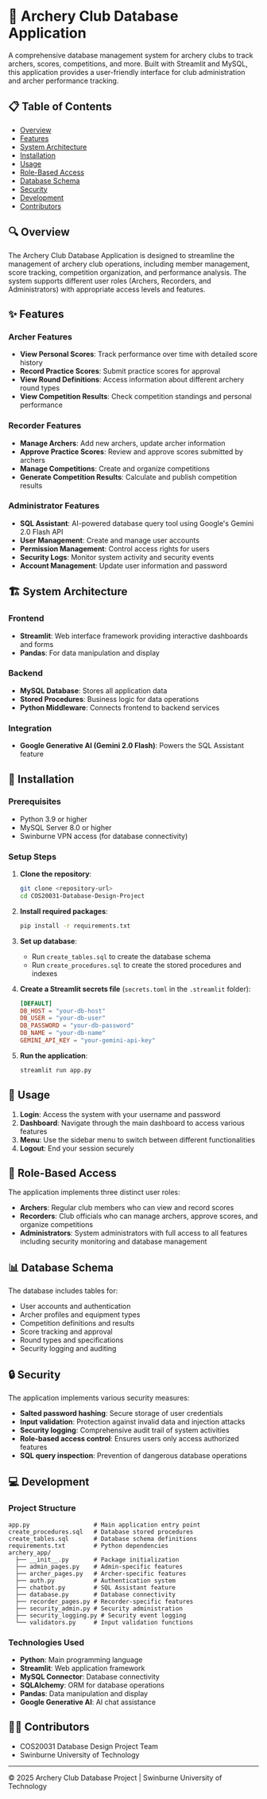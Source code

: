 # 🏹 Archery Club Database Application

A comprehensive database management system for archery clubs to track archers, scores, competitions, and more. Built with Streamlit and MySQL, this application provides a user-friendly interface for club administration and archer performance tracking.

## 📋 Table of Contents
- [Overview](#overview)
- [Features](#features)
- [System Architecture](#system-architecture)
- [Installation](#installation)
- [Usage](#usage)
- [Role-Based Access](#role-based-access)
- [Database Schema](#database-schema)
- [Security](#security)
- [Development](#development)
- [Contributors](#contributors)

## 🔍 Overview

The Archery Club Database Application is designed to streamline the management of archery club operations, including member management, score tracking, competition organization, and performance analysis. The system supports different user roles (Archers, Recorders, and Administrators) with appropriate access levels and features.

## ✨ Features

### Archer Features
- **View Personal Scores**: Track performance over time with detailed score history
- **Record Practice Scores**: Submit practice scores for approval
- **View Round Definitions**: Access information about different archery round types
- **View Competition Results**: Check competition standings and personal performance

### Recorder Features
- **Manage Archers**: Add new archers, update archer information
- **Approve Practice Scores**: Review and approve scores submitted by archers
- **Manage Competitions**: Create and organize competitions
- **Generate Competition Results**: Calculate and publish competition results

### Administrator Features
- **SQL Assistant**: AI-powered database query tool using Google's Gemini 2.0 Flash API
- **User Management**: Create and manage user accounts
- **Permission Management**: Control access rights for users
- **Security Logs**: Monitor system activity and security events
- **Account Management**: Update user information and password

## 🏗️ System Architecture

### Frontend
- **Streamlit**: Web interface framework providing interactive dashboards and forms
- **Pandas**: For data manipulation and display

### Backend
- **MySQL Database**: Stores all application data
- **Stored Procedures**: Business logic for data operations
- **Python Middleware**: Connects frontend to backend services

### Integration
- **Google Generative AI (Gemini 2.0 Flash)**: Powers the SQL Assistant feature

## 💾 Installation

### Prerequisites
- Python 3.9 or higher
- MySQL Server 8.0 or higher
- Swinburne VPN access (for database connectivity)

### Setup Steps

1. **Clone the repository**:
   ```bash
   git clone <repository-url>
   cd COS20031-Database-Design-Project
   ```

2. **Install required packages**:
   ```bash
   pip install -r requirements.txt
   ```

3. **Set up database**:
   - Run `create_tables.sql` to create the database schema
   - Run `create_procedures.sql` to create the stored procedures and indexes

4. **Create a Streamlit secrets file** (`secrets.toml` in the `.streamlit` folder):
   ```toml
   [DEFAULT]
   DB_HOST = "your-db-host"
   DB_USER = "your-db-user"
   DB_PASSWORD = "your-db-password"
   DB_NAME = "your-db-name"
   GEMINI_API_KEY = "your-gemini-api-key"
   ```

5. **Run the application**:
   ```bash
   streamlit run app.py
   ```

## 🚀 Usage

1. **Login**: Access the system with your username and password
2. **Dashboard**: Navigate through the main dashboard to access various features
3. **Menu**: Use the sidebar menu to switch between different functionalities
4. **Logout**: End your session securely

## 👥 Role-Based Access

The application implements three distinct user roles:

- **Archers**: Regular club members who can view and record scores
- **Recorders**: Club officials who can manage archers, approve scores, and organize competitions
- **Administrators**: System administrators with full access to all features including security monitoring and database management

## 📊 Database Schema

The database includes tables for:

- User accounts and authentication
- Archer profiles and equipment types
- Competition definitions and results
- Score tracking and approval
- Round types and specifications
- Security logging and auditing

## 🔒 Security

The application implements various security measures:

- **Salted password hashing**: Secure storage of user credentials
- **Input validation**: Protection against invalid data and injection attacks
- **Security logging**: Comprehensive audit trail of system activities
- **Role-based access control**: Ensures users only access authorized features
- **SQL query inspection**: Prevention of dangerous database operations

## 💻 Development

### Project Structure

```
app.py                  # Main application entry point
create_procedures.sql   # Database stored procedures
create_tables.sql       # Database schema definitions
requirements.txt        # Python dependencies
archery_app/
  ├── __init__.py       # Package initialization
  ├── admin_pages.py    # Admin-specific features
  ├── archer_pages.py   # Archer-specific features
  ├── auth.py           # Authentication system
  ├── chatbot.py        # SQL Assistant feature
  ├── database.py       # Database connectivity
  ├── recorder_pages.py # Recorder-specific features
  ├── security_admin.py # Security administration
  ├── security_logging.py # Security event logging
  └── validators.py     # Input validation functions
```

### Technologies Used

- **Python**: Main programming language
- **Streamlit**: Web application framework
- **MySQL Connector**: Database connectivity
- **SQLAlchemy**: ORM for database operations
- **Pandas**: Data manipulation and display
- **Google Generative AI**: AI chat assistance

## 👨‍💻 Contributors

- COS20031 Database Design Project Team
- Swinburne University of Technology

---

© 2025 Archery Club Database Project | Swinburne University of Technology
